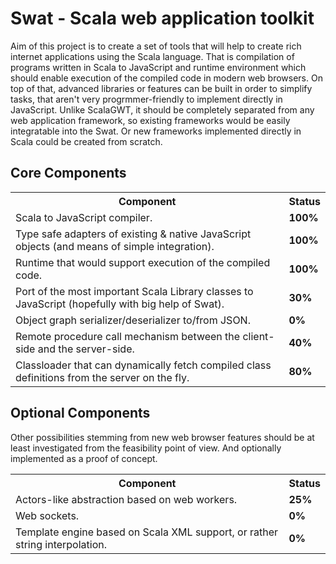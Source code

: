 # Swat - Scala web application toolkit

Aim of this project is to create a set of tools that will help to create rich internet applications using the Scala language. That is compilation of programs written in Scala to JavaScript and runtime environment which should enable execution of the compiled code in modern web browsers. On top of that, advanced libraries or features can be built in order to simplify tasks, that aren't very progrmmer-friendly to implement directly in JavaScript. Unlike ScalaGWT, it should be completely separated from any web application framework, so existing frameworks would be easily integratable into the Swat. Or new frameworks implemented directly in Scala could be created from scratch.

## Core Components

<table>
    <tr>
        <th>Component</th>
        <th>Status</th>
    </tr>
    <tr>
        <td>Scala to JavaScript compiler.</td>
        <td><strong>100%</strong></td>
    </tr>
    <tr>
        <td>Type safe adapters of existing & native JavaScript objects (and means of simple integration).</td>
        <td><strong>100%</strong></td>
    </tr>
    <tr>
        <td>Runtime that would support execution of the compiled code.</td>
        <td><strong>100%</strong></td>
    </tr>
    <tr>
        <td>Port of the most important Scala Library classes to JavaScript (hopefully with big help of Swat).</td>
        <td><strong>30%</strong></td>
    </tr>
    <tr>
        <td>Object graph serializer/deserializer to/from JSON.</td>
        <td><strong>0%</strong></td>
    </tr>
    <tr>
        <td>Remote procedure call mechanism between the client-side and the server-side.</td>
        <td><strong>40%</strong></td>
    </tr>
    <tr>
        <td>Classloader that can dynamically fetch compiled class definitions from the server on the fly.</td>
        <td><strong>80%</strong></td>
    </tr>
</table>

## Optional Components

Other possibilities stemming from new web browser features should be at least investigated from the feasibility point of view. And optionally implemented as a proof of concept.

<table>
    <tr>
        <th>Component</th>
        <th>Status</th>
    </tr>
    <tr>
        <td>Actors-like abstraction based on web workers.</td>
        <td><strong>25%</strong></td>
    </tr>
    <tr>
        <td>Web sockets.</td>
        <td><strong>0%</strong></td>
    </tr>
    <tr>
        <td>Template engine based on Scala XML support, or rather string interpolation.</td>
        <td><strong>0%</strong></td>
    </tr>
</table>
